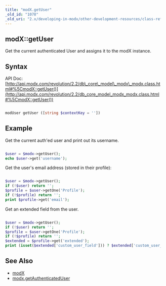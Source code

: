 ```yaml
---
title: "modX.getUser"
_old_id: "1078"
_old_uri: "2.x/developing-in-modx/other-development-resources/class-reference/modx/modx.getuser"
---
```


## modX::getUser

 Get the current authenticated User and assigns it to the modX instance.

## Syntax

 API Doc: [http://api.modx.com/revolution/2.2/db\_core\_model\_modx\_modx.class.html#%5CmodX::getUser()](http://api.modx.com/revolution/2.2/db_core_model_modx_modx.class.html#%5CmodX::getUser())

 ``` php 

modUser getUser ([string $contextKey = ''])

```

## Example

 Get the current auth'ed user and print out its username.

 ``` php 

$user = $modx->getUser();
echo $user->get('username');

```

 Get the user's email address (stored in their profile):

 ``` php 

$user = $modx->getUser();
if (!$user) return '';
$profile = $user->getOne('Profile');
if (!$profile) return '';
print $profile->get('email');

```

 Get an extended field from the user.

 ``` php 

$user = $modx->getUser();
if (!$user) return '';
$profile = $user->getOne('Profile');
if (!$profile) return '';
$extended = $profile->get('extended');
print (isset($extended['custom_user_field'])) ? $extended['custom_user_field'] : '';

```

## See Also

- [modX](developing-in-modx/other-development-resources/class-reference/modx "modX")
- [modx.getAuthenticatedUser](developing-in-modx/other-development-resources/class-reference/modx/modx.getauthenticateduser)